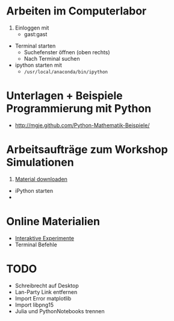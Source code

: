 Arbeiten im Computerlabor
=========================

1. Einloggen mit 
	- gast:gast
- Terminal starten
	- Suchefenster öffnen (oben rechts)
	- Nach Terminal suchen
- ipython starten mit
	- ```/usr/local/anaconda/bin/ipython``` 


Unterlagen + Beispiele Programmierung mit Python 
================================================

- http://mgje.github.com/Python-Mathematik-Beispiele/


Arbeitsaufträge zum Workshop Simulationen
=========================================

1. [Material downloaden](https://github.com/mgje/Python-Mathematik-Beispiele/zipball/master/notebook)
-  iPython starten
-  




Online Materialien
==================
- [Interaktive Experimente](http://mgje.github.io/Interaktive_Experimente/)
- Terminal Befehle


TODO
====
- Schreibrecht auf Desktop
- Lan-Party Link entfernen
- Import Error matplotlib
- Import libpng15
- Julia und PythonNotebooks trennen
